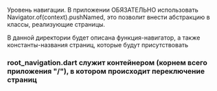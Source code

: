 Уровень навигации. В приложении ОБЯЗАТЕЛЬНО использовать Navigator.of(context).pushNamed, это позволит внести абстракцию в классы, реализующие страницы.

В данной директории будет описана функция-навигатор, а также константы-названия страниц, которые будут присутствовать

### root_navigation.dart служит контейнером (корнем всего приложения "/"), в котором происходит переключение страниц